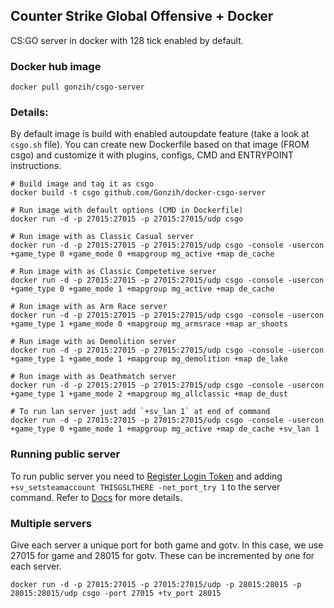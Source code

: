 ## Counter Strike Global Offensive + Docker

CS:GO server in docker with 128 tick enabled by default.

### Docker hub image

```shell
docker pull gonzih/csgo-server
```

### Details:
By default image is build with enabled autoupdate feature (take a look at `csgo.sh` file).
You can create new Dockerfile based on that image (FROM csgo) and customize it with plugins, configs, CMD and ENTRYPOINT instructions.

```shell
# Build image and tag it as csgo
docker build -t csgo github.com/Gonzih/docker-csgo-server

# Run image with default options (CMD in Dockerfile)
docker run -d -p 27015:27015 -p 27015:27015/udp csgo

# Run image with as Classic Casual server
docker run -d -p 27015:27015 -p 27015:27015/udp csgo -console -usercon +game_type 0 +game_mode 0 +mapgroup mg_active +map de_cache

# Run image with as Classic Competetive server
docker run -d -p 27015:27015 -p 27015:27015/udp csgo -console -usercon +game_type 0 +game_mode 1 +mapgroup mg_active +map de_cache

# Run image with as Arm Race server
docker run -d -p 27015:27015 -p 27015:27015/udp csgo -console -usercon +game_type 1 +game_mode 0 +mapgroup mg_armsrace +map ar_shoots

# Run image with as Demolition server
docker run -d -p 27015:27015 -p 27015:27015/udp csgo -console -usercon +game_type 1 +game_mode 1 +mapgroup mg_demolition +map de_lake

# Run image with as Deathmatch server
docker run -d -p 27015:27015 -p 27015:27015/udp csgo -console -usercon +game_type 1 +game_mode 2 +mapgroup mg_allclassic +map de_dust

# To run lan server just add `+sv_lan 1` at end of command
docker run -d -p 27015:27015 -p 27015:27015/udp csgo -console -usercon +game_type 0 +game_mode 1 +mapgroup mg_active +map de_cache +sv_lan 1
```

### Running public server

To run public server you need to [Register Login Token](http://steamcommunity.com/dev/managegameservers) and adding `+sv_setsteamaccount THISGSLTHERE -net_port_try 1` to the server command.
Refer to [Docs](https://developer.valvesoftware.com/wiki/Counter-Strike:_Global_Offensive_Dedicated_Servers#Registering_Game_Server_Login_Token) for more details.

### Multiple servers
Give each server a unique port for both game and gotv. In this case, we use 27015 for game and 28015 for gotv. These can be incremented by one for each server.
```shell
docker run -d -p 27015:27015 -p 27015:27015/udp -p 28015:28015 -p 28015:28015/udp csgo -port 27015 +tv_port 28015
```
